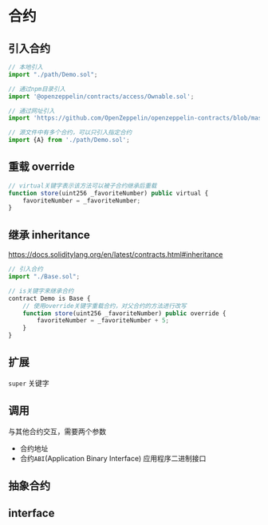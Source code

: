 # 合约

## 引入合约

```js
// 本地引入
import "./path/Demo.sol";

// 通过npm目录引入
import '@openzeppelin/contracts/access/Ownable.sol';

// 通过网址引入
import 'https://github.com/OpenZeppelin/openzeppelin-contracts/blob/master/contracts/utils/Address.sol';

// 源文件中有多个合约，可以只引入指定合约
import {A} from './path/Demo.sol';
```

## 重载 override

```js
// virtual关键字表示该方法可以被子合约继承后重载
function store(uint256 _favoriteNumber) public virtual {
    favoriteNumber = _favoriteNumber;
}
```

## 继承 inheritance

<https://docs.soliditylang.org/en/latest/contracts.html#inheritance>

```js
// 引入合约
import "./Base.sol";

// is关键字来继承合约
contract Demo is Base {
    // 使用override关键字重载合约，对父合约的方法进行改写
    function store(uint256 _favoriteNumber) public override {
        favoriteNumber = _favoriteNumber + 5;
    }
}
```

## 扩展

`super` 关键字

## 调用

与其他合约交互，需要两个参数

- 合约地址
- 合约`ABI`(Application Binary Interface) 应用程序二进制接口

## 抽象合约

## interface
